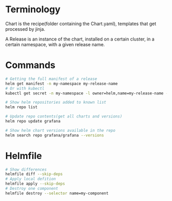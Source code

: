 # Terminology
Chart is the recipe(folder containing the Chart.yaml), templates that get
processed by jinja.

A Release is an instance of the chart, installed on a certain cluster, in a
certain namespace, with a given release name.

# Commands
```sh
# Getting the full manifest of a release
helm get manifest -n my-namespace my-release-name
# Or with kubectl
kubectl get secret -n my-namespace -l owner=helm,name=my-release-name -o yaml | yq -r .items[0].data.release | base64 -d | base64 -d | gunzip -c | jq '.manifest' -r

# Show helm repositories added to known list
helm repo list

# Update repo contents(get all charts and versions)
helm repo update grafana

# Show helm chart versions available in the repo 
helm search repo grafana/grafana --versions
```

# Helmfile

```sh
# Show differences
helmfile diff --skip-deps
# Apply local defition
helmfile apply --skip-deps
# Destroy one component
helmfile destroy --selector name=my-component
```
